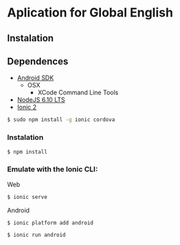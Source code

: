 # Aplication for Global English

## Instalation

## Dependences
* [Android SDK](https://developer.android.com/studio/releases/sdk-tools.html)
  * OSX
    * XCode Command Line Tools
* [NodeJS 6.10 LTS](https://nodejs.org/en/)
* [Ionic 2](https://ionicframework.com/docs/v2/intro/installation/)

```bash
$ sudo npm install -g ionic cordova
```

### Instalation

```bash
$ npm install
```

### Emulate with the Ionic CLI:

Web

```bash
$ ionic serve
```


Android

```bash
$ ionic platform add android
```

```bash
$ ionic run android
```

